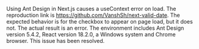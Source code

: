 Using Ant Design in Next.js causes a useContext error on load. The reproduction link is <https://github.com/VanshSh/next-valid-date>. The expected behavior is for the checkbox to appear on page load, but it does not. The actual result is an error. The environment includes Ant Design version 5.4.2, React version 18.2.0, a Windows system and Chrome browser. This issue has been resolved.
